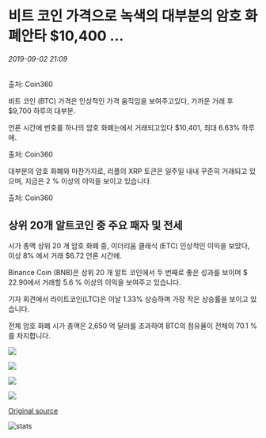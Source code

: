 # 비트 코인 가격으로 녹색의 대부분의 암호 화폐안타 $10,400 ...

###### 2019-09-02 21:09

출처: Coin360

비트 코인 (BTC) 가격은 인상적인 가격 움직임을 보여주고있다, 가까운 거래 후 $9,700 하루의 대부분.

언론 시간에 번호를 하나의 암호 화폐는에서 거래되고있다 $10,401, 최대 6.63% 하루에.

출처: Coin360

대부분의 암호 화폐와 마찬가지로, 리플의 XRP 토큰은 일주일 내내 꾸준히 거래되고 있으며, 지금은 2 % 이상의 이익을 보이고 있습니다.

출처: Coin360

## 상위 20개 알트코인 중 주요 패자 및 전세

시가 총액 상위 20 개 암호 화폐 중, 이더리움 클래식 (ETC) 인상적인 이익을 보았다, 이상 8% 에서 거래 $6.72 언론 시간에.

Binance Coin (BNB)은 상위 20 개 알트 코인에서 두 번째로 좋은 성과를 보이며 $ 22.90에서 거래할 5.6 % 이상의 이익을 보여주고 있습니다.

기자 회견에서 라이트코인(LTC)은 이날 1.33% 상승하며 가장 작은 상승률을 보이고 있습니다.

전체 암호 화폐 시가 총액은 2,650 억 달러를 초과하여 BTC의 점유율이 전체의 70.1 %를 차지합니다.

![](https://s3.cointelegraph.com/storage/uploads/view/c71361414eb5461a7af65b3651e2bc89.png)

![](https://s3.cointelegraph.com/storage/uploads/view/48a02eb896ffa85794013809e365b937.png)

![](https://s3.cointelegraph.com/storage/uploads/view/436afeb13bb87b486bb0248568410218.png)

![](https://s3.cointelegraph.com/storage/uploads/view/a259410ebb728454c6258932bf4748d5.png)

[Original source](https://cointelegraph.com/news/most-cryptocurrencies-in-the-green-as-bitcoin-price-hits-10-400)

![stats](https://c.statcounter.com/11760860/0/a89fa40b/1/ "stats")